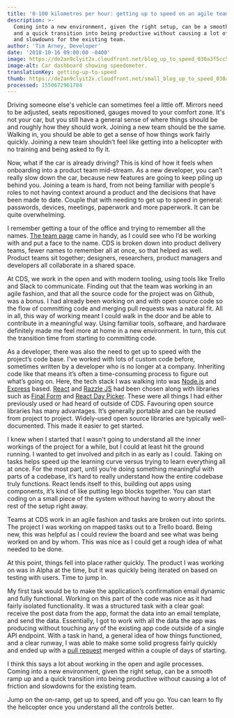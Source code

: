 ```yaml
---
title: '0-100 kilometres per hour: getting up to speed on an agile team'
description: >-
  Coming into a new environment, given the right setup, can be a smooth ramp up
  and a quick transition into being productive without causing a lot of friction
  and slowdowns for the existing team.
author: 'Tim Arney, Developer'
date: '2018-10-16 09:00:00 -0400'
image: https://de2an9clyit2x.cloudfront.net/blog_up_to_speed_030a3f5cc5.jpg
image-alt: Car dashboard showing speedometer.
translationKey: getting-up-to-speed
thumb: https://de2an9clyit2x.cloudfront.net/small_blog_up_to_speed_030a3f5cc5.jpg
processed: 1550672961704
---
```


Driving someone else's vehicle can sometimes feel a little off. Mirrors need to be adjusted, seats repositioned, gauges moved to your comfort zone. It's not your car, but you still have a general sense of where things should be and roughly how they should work. Joining a new team should be the same. Walking in, you should be able to get a sense of how things work fairly quickly.  Joining a new team shouldn’t feel like getting into a helicopter with no training and being asked to fly it. 

Now, what if the car is already driving? This is kind of how it feels when onboarding into a product team mid-stream. As a new developer, you can’t really slow down the car, because new features are going to keep piling up behind you. Joining a team is hard, from not being familiar with people's roles to not having context around a product and the decisions that have been made to date. Couple that with needing to get up to speed in general: passwords, devices, meetings, paperwork and more paperwork. It can be quite overwhelming. 

I remember getting a tour of the office and trying to remember all the names. [The team page](/meet-the-team/) came in handy, as I could see who I’d be working with and put a face to the name. CDS is broken down into product delivery teams, fewer names to remember all at once, so that helped as well. Product teams sit together; designers, researchers, product managers and developers all collaborate in a shared space.

At CDS, we work in the open and with modern tooling, using tools like Trello and Slack to communicate. Finding out that the team was working in an agile fashion, and that all the source code for the project was on Github, was a bonus. I had already been working on and with open source code so the flow of committing code and merging pull requests was a natural fit. All in all, this way of working meant I could walk in the door and be able to contribute in a meaningful way. Using familiar tools, software, and hardware definitely made me feel more at home in a new environment. In turn, this cut the transition time from starting to committing code.

As a developer, there was also the need to get up to speed with the project’s code base.  I’ve worked with lots of custom code before, sometimes written by a developer who is no longer at a company. Inheriting code like that means it’s often a time-consuming process to figure out what’s going on. Here, the tech stack I was walking into was [Node.js](https://nodejs.org) and [Express](http://expressjs.com/) based. [React](https://reactjs.org) and [Razzle JS](https://github.com/jaredpalmer/razzle) had been chosen along with libraries such as [Final Form](https://github.com/final-form/react-final-form) and [React Day Picker](http://react-day-picker.js.org). These were all things I had either previously used or had heard of outside of CDS. Favouring open source libraries has many advantages. It’s generally portable and can be reused from project to project. Widely-used open source libraries are typically well-documented. This made it easier to get started.

I knew when I started that I wasn't going to understand all the inner workings of the project for a while, but I could at least hit the ground running. I wanted to get involved and pitch in as early as I could. Taking on tasks helps speed up the learning curve versus trying to learn everything all at once. For the most part, until you’re doing something meaningful with parts of a codebase, it’s hard to really understand how the entire codebase truly functions. React lends itself to this, building out apps using components, it’s kind of like putting lego blocks together. You can start coding on a small piece of the system without having to worry about the rest of the setup right away.

Teams at CDS work in an agile fashion and tasks are broken out into sprints. The project I was working on mapped tasks out to a Trello board. Being new, this was helpful as I could review the board and see what was being worked on and by whom. This was nice as I could get a rough idea of what needed to be done.

At this point, things fell into place rather quickly. The product I was working on was in Alpha at the time, but it was quickly being iterated on based on testing with users. Time to jump in. 

My first task would be to make the application’s confirmation email dynamic and fully functional. Working on this part of the code was nice as it had fairly isolated functionality. It was a structured task with a clear goal: receive the post data from the app, format the data into an email template, and send the data. Essentially, I got to work with all the data the app was producing without touching any of the existing app code outside of a single API endpoint. With a task in hand, a general idea of how things functioned, and a clear runway, I was able to make some solid progress fairly quickly and ended up with a [pull request](https://github.com/cds-snc/ircc-rescheduler/pull/171) merged within a couple of days of starting.

I think this says a lot about working in the open and agile processes. Coming into a new environment, given the right setup, can be a smooth ramp up and a quick transition into being productive without causing a lot of friction and slowdowns for the existing team.  

Jump on the on-ramp, get up to speed, and off you go. You can learn to fly the helicopter once you understand all the controls better.

